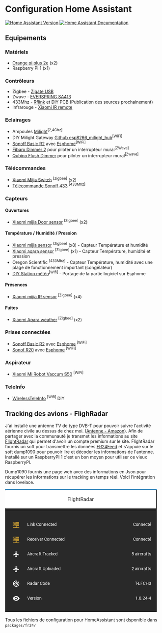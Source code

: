 # Configuration Home Assistant 

[![Home Assistant Version](https://img.shields.io/badge/HomeAssistant%20Version-v0.100.3-green?style=for-the-badge)](https://github.com/home-assistant/home-assistant/releases/tag/0.100.3) [![Home Assistant Documentation](https://img.shields.io/badge/Rédaction%20Documentation-En%20cours-Orange?style=for-the-badge)](#)

## Equipements
### Matériels
* [Orange pi plus 2e](http://www.orangepi.org/orangepiplus2e/) (x2)
* Raspberry Pi 1 (x1)

### Contrôleurs 
* Zigbee - [Zigate USB](https://zigate.fr/produit/zigate-ttl/)
* Zwave - [EVERSPRING SA413](https://www.espace-domotique.fr/fr/transmetteur/everspring-controleur-usb-z-wave-plus-everspring-sa413-1-1043.html)
* 433Mhz - [Rflink](http://www.rflink.nl/) et DIY PCB (Publication des sources prochainement)
* Infrarouge - [Xiaomi IR remote](https://fr.gearbest.com/smart-home/pp_229556.html)

### Eclairages 
* Ampoules [Milight](http://www.milight.com/)<sup>[2,4Ghz]</sup>
* DIY Milight Gateway [Github esp8266_milight_hub](https://github.com/sidoh/esp8266_milight_hub)<sup>[WiFi]</sup>
* [Sonoff Basic R2](https://sonoff.tech/product/wifi-diy-smart-switches/basicr2) avec [Esphome](https://esphome.io/)<sup>[WiFi]</sup>
* [Fibaro Dimmer 2](https://www.fibaro.com/fr/products/dimmer-2/) pour piloter un interrupteur mural<sup>[ZWave]</sup>
* [Qubino Flush Dimmer](https://qubino.com/products/flush-dimmer/) pour piloter un interrupteur mural<sup>[Zwave]</sup>

### Télécommandes 
* [Xiaomi Mijia Switch](https://fr.aliexpress.com/item/32825685057.html) <sup>[Zigbee]</sup> (x2)
* [Télécommande Sonoff 433](https://sonoff.tech/product/accessories/rm433) <sup>[433Mhz]</sup>

### Capteurs
#### Ouvertures
* [Xiaomi mijia Door sensor](https://fr.aliexpress.com/item/32829391822.html) <sup>[Zigbee]</sup> (x2)

#### Température / Humidité / Pression
* [Xiaomi mijia sensor](https://fr.aliexpress.com/item/32714410866.html) <sup>[Zigbee]</sup> (x8) - Capteur Température et humidité
* [Xiaomi aqara sensor](https://fr.aliexpress.com/item/32714410866.html) <sup>[Zigbee]</sup> (x1) - Capteur Température, humidité et pression
* Oregon Scientific <sup>[433Mhz]</sup> - Capteur Température, humidité avec une plage de fonctionnement important (congélateur)
* [DIY Station météo](https://www.instructables.com/id/Solar-Powered-WiFi-Weather-Station-V20/)<sup>[Wifi]</sup> - Portage de la partie logiciel sur Esphome

#### Présences
* [Xiaomi mijia IR sensor](https://fr.aliexpress.com/item/32828696729.html) <sup>[Zigbee]</sup> (x4)

#### Fuites 
* [Xiaomi Aqara weather](https://fr.gearbest.com/smart-home/pp_229556.html) <sup>[Zigbee]</sup> (x2)

### Prises connectées 
* [Sonoff Basic R2](https://sonoff.tech/product/wifi-diy-smart-switches/basicr2) avec [Esphome](https://esphome.io/) <sup>[WiFi]</sup>
* [Sonof R20](https://sonoff.tech/product/wifi-smart-plugs/s20) avec [Esphome](https://esphome.io/) <sup>[WiFi]</sup>

### Aspirateur 
* [Xiaomi Mi Robot Vaccum S50](https://fr.aliexpress.com/item/32850707934.html) <sup>[WiFi]</sup>

### TeleInfo 
* [WirelessTeleInfo](https://github.com/Domochip/WirelessTeleInfo) <sup>[Wifi]</sup> DIY

## Tracking des avions - FlighRadar 

J'ai installé une antenne TV de type DVB-T pour pouvoir suivre l'activité aérienne civile au dessus de chez moi. ([Antenne - Amazon](https://www.amazon.fr/gp/product/B013Q94CT6/ref=ppx_yo_dt_b_asin_title_o00_s00?ie=UTF8&amp;psc=1&_encoding=UTF8&tag=azrod0d-21&linkCode=ur2&linkId=f952cf91e04350a5fe42c3dac0a421a0&camp=1642&creative=6746)). Afin de partager avec la communauté je transmet les informations au site [FlightRadar](https://www.flightradar24.com/) qui permet d'avoir un compte premium sur le site. FlightRadar fournis un soft pour transmettre les données [FR24Feed](https://www.flightradar24.com/share-your-data) et s'appuie sur le soft dump1090 pour pouvoir lire et décoder les informations de l'antenne. Installé sur un RaspberryPI 1 c'est un bon moyen pour utiliser ce vieux RaspberryPI. 

Dump1090 fournis une page web avec des informations en Json pour récupérer les informations sur le tracking en temps réel. Voici l'intégration dans lovelace. 

![dump1090](mdimg/dump1090-lovelace.png)

Tous les fichiers de configuration pour HomeAssistant sont dsponible dans `packages/fr24/`

